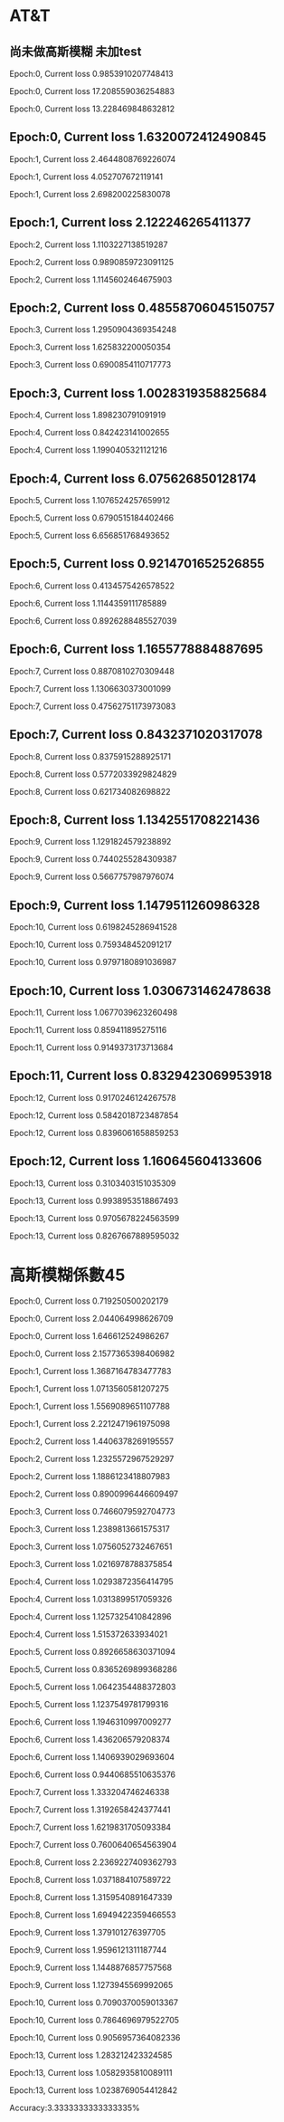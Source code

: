 # AT&T
## 尚未做高斯模糊 未加test
Epoch:0,  Current loss 0.9853910207748413

Epoch:0,  Current loss 17.208559036254883

Epoch:0,  Current loss 13.228469848632812

Epoch:0,  Current loss 1.6320072412490845
---
Epoch:1,  Current loss 2.4644808769226074

Epoch:1,  Current loss 4.052707672119141

Epoch:1,  Current loss 2.698200225830078

Epoch:1,  Current loss 2.122246265411377
---
Epoch:2,  Current loss 1.1103227138519287

Epoch:2,  Current loss 0.9890859723091125

Epoch:2,  Current loss 1.1145602464675903

Epoch:2,  Current loss 0.48558706045150757
---
Epoch:3,  Current loss 1.2950904369354248

Epoch:3,  Current loss 1.625832200050354

Epoch:3,  Current loss 0.6900854110717773

Epoch:3,  Current loss 1.0028319358825684
---

Epoch:4,  Current loss 1.898230791091919

Epoch:4,  Current loss 0.842423141002655

Epoch:4,  Current loss 1.1990405321121216

Epoch:4,  Current loss 6.075626850128174
---

Epoch:5,  Current loss 1.1076524257659912

Epoch:5,  Current loss 0.6790515184402466

Epoch:5,  Current loss 6.656851768493652

Epoch:5,  Current loss 0.9214701652526855
---

Epoch:6,  Current loss 0.4134575426578522

Epoch:6,  Current loss 1.1144359111785889

Epoch:6,  Current loss 0.8926288485527039

Epoch:6,  Current loss 1.1655778884887695
---

Epoch:7,  Current loss 0.8870810270309448

Epoch:7,  Current loss 1.1306630373001099

Epoch:7,  Current loss 0.47562751173973083

Epoch:7,  Current loss 0.8432371020317078
---

Epoch:8,  Current loss 0.8375915288925171

Epoch:8,  Current loss 0.5772033929824829

Epoch:8,  Current loss 0.621734082698822

Epoch:8,  Current loss 1.1342551708221436
---

Epoch:9,  Current loss 1.1291824579238892

Epoch:9,  Current loss 0.7440255284309387

Epoch:9,  Current loss 0.5667757987976074

Epoch:9,  Current loss 1.1479511260986328
---

Epoch:10,  Current loss 0.6198245286941528

Epoch:10,  Current loss 0.759348452091217

Epoch:10,  Current loss 0.9797180891036987

Epoch:10,  Current loss 1.0306731462478638
---

Epoch:11,  Current loss 1.0677039623260498

Epoch:11,  Current loss 0.859411895275116

Epoch:11,  Current loss 0.9149373173713684

Epoch:11,  Current loss 0.8329423069953918
---

Epoch:12,  Current loss 0.9170246124267578

Epoch:12,  Current loss 0.5842018723487854

Epoch:12,  Current loss 0.8396061658859253

Epoch:12,  Current loss 1.160645604133606
---

Epoch:13,  Current loss 0.3103403151035309

Epoch:13,  Current loss 0.9938953518867493

Epoch:13,  Current loss 0.9705678224563599

Epoch:13,  Current loss 0.8267667889595032


# 高斯模糊係數45
Epoch:0,  Current loss 0.719250500202179

Epoch:0,  Current loss 2.044064998626709

Epoch:0,  Current loss 1.646612524986267

Epoch:0,  Current loss 2.1577365398406982

Epoch:1,  Current loss 1.3687164783477783

Epoch:1,  Current loss 1.0713560581207275

Epoch:1,  Current loss 1.5569089651107788

Epoch:1,  Current loss 2.2212471961975098

Epoch:2,  Current loss 1.4406378269195557

Epoch:2,  Current loss 1.2325572967529297

Epoch:2,  Current loss 1.1886123418807983

Epoch:2,  Current loss 0.8900996446609497

Epoch:3,  Current loss 0.7466079592704773

Epoch:3,  Current loss 1.2389813661575317

Epoch:3,  Current loss 1.0756052732467651

Epoch:3,  Current loss 1.0216978788375854

Epoch:4,  Current loss 1.0293872356414795

Epoch:4,  Current loss 1.0313899517059326

Epoch:4,  Current loss 1.1257325410842896

Epoch:4,  Current loss 1.515372633934021

Epoch:5,  Current loss 0.8926658630371094

Epoch:5,  Current loss 0.8365269899368286

Epoch:5,  Current loss 1.0642354488372803

Epoch:5,  Current loss 1.1237549781799316

Epoch:6,  Current loss 1.1946310997009277

Epoch:6,  Current loss 1.436206579208374

Epoch:6,  Current loss 1.1406939029693604

Epoch:6,  Current loss 0.9440685510635376

Epoch:7,  Current loss 1.333204746246338

Epoch:7,  Current loss 1.3192658424377441

Epoch:7,  Current loss 1.6219831705093384

Epoch:7,  Current loss 0.7600640654563904

Epoch:8,  Current loss 2.2369227409362793

Epoch:8,  Current loss 1.0371884107589722

Epoch:8,  Current loss 1.3159540891647339

Epoch:8,  Current loss 1.6949422359466553

Epoch:9,  Current loss 1.379101276397705

Epoch:9,  Current loss 1.9596121311187744

Epoch:9,  Current loss 1.1448876857757568

Epoch:9,  Current loss 1.1273945569992065

Epoch:10,  Current loss 0.7090370059013367

Epoch:10,  Current loss 0.7864696979522705

Epoch:10,  Current loss 0.9056957364082336


Epoch:13,  Current loss 1.283212423324585

Epoch:13,  Current loss 1.0582935810089111

Epoch:13,  Current loss 1.0238769054412842

Accuracy:3.3333333333333335%